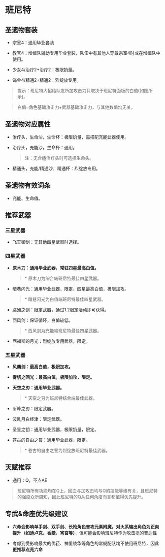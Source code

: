 # 班尼特

## 圣遗物套装  

- 宗室4：通用毕业套装  

- 教官4：增幅队辅助专用毕业套装，队伍中有其他人穿戴宗室4时或在增幅队中使用。  

- 少女4/治疗2+治疗2：极限奶量。  

- 饰金4/精通2+精通2：烈绽放专用。  

> 提示：班尼特大招给队友所加攻击力只取决于班尼特面板的白值(如图所示)。  

> 白值=角色基础攻击力+武器基础攻击力，与其他数值均无关。  

## 圣遗物对应属性  

- 治疗头，生命沙，生命杯：极限奶量，需搭配充能武器使用。  

- 治疗头，充能沙，生命杯：通用。  

  > 注：无合适治疗头时可选择生命头。  

- 精通头，充能/精通沙，精通杯：烈绽放专用。  

## 圣遗物有效词条  

- 充能、生命值。  

## 推荐武器  

### 三星武器  

- 飞天御剑：无其他四星武器时选择。  

### 四星武器  

- **原木刀：通用毕业武器，常驻四星最高白值。**

  > \* 原木刀为综合端班尼特最佳四星武器。  

- 暗巷闪光：通用毕业武器，限定，四星最高白值，极限加攻。  

  > \* 暗巷闪光为白值端班尼特最佳四星武器。  

- 腐殖之剑：限定武器，通过1.2限定活动即可获得。  

- 西风剑：保证循环，白值较低。  

  > \* 西风剑为充能端班尼特最佳四星武器。  

- 西福斯的月光：烈绽放专用武器，限定。  

### 五星武器  

- **风鹰剑：最高白值，极限加攻。**

- **雾切之回光：最高白值，极限加攻，限定。**

- **天空之刃：通用毕业武器。**

  > \* 天空之刃为班尼特综合端最佳武器。  

- 斫峰之刃：限定武器。  

- 波乱月白经津：限定武器。  

- 圣显之钥：通用毕业武器，极限奶量，限定。  

- 苍古的自由之誓：通用毕业武器，限定。  

  > \* 苍古的自由之誓为烈绽放班尼特最佳武器。

## 天赋推荐  

- 通用：Q，不点AE  

> 班尼特所有功能均在Q上，回血与加攻击均与Q的技能等级有关，且班尼特的强度众所周知，因此班尼特的Q从任何角度而言都值得优先提升。  

## 专武&命座优先级建议

- **六命会影响单手剑、双手剑、长枪角色普攻元素附魔，对火系输出角色为正向提升（如迪卢克、香菱、宵宫等）**，但可能会影响班尼特作为攻击拐的普适性

- 考虑到受影响最大的优菈、神里绫华等角色的常规配队均不使用班尼特，因此**更推荐点亮六命**
